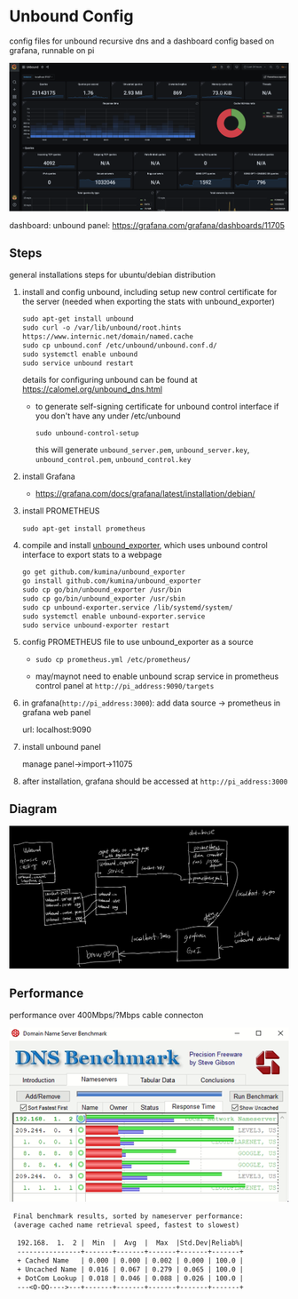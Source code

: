 # Unbound Config

config files for unbound recursive dns and a dashboard config based on grafana, runnable on pi

![screenshot](screenshot.png)

dashboard: unbound panel: https://grafana.com/grafana/dashboards/11705

## Steps

general installations steps for ubuntu/debian distribution

1. install and config unbound, including setup new control certificate for the server (needed when exporting the stats with unbound_exporter)

   ```
   sudo apt-get install unbound
   sudo curl -o /var/lib/unbound/root.hints https://www.internic.net/domain/named.cache
   sudo cp unbound.conf /etc/unbound/unbound.conf.d/
   sudo systemctl enable unbound
   sudo service unbound restart
   ```

   details for configuring unbound can be found at https://calomel.org/unbound_dns.html

   * to generate self-signing certificate for unbound control interface if you don't have any under /etc/unbound

     ````
     sudo unbound-control-setup
     ````
     
     this will generate `unbound_server.pem`, `unbound_server.key`, `unbound_control.pem`, `unbound_control.key`
   
2. install Grafana

   * https://grafana.com/docs/grafana/latest/installation/debian/

3. install PROMETHEUS

   `sudo apt-get install prometheus`

4. compile and install [unbound_exporter](https://github.com/kumina/unbound_exporter), which uses unbound control interface to export stats to a webpage

   ```
   go get github.com/kumina/unbound_exporter
   go install github.com/kumina/unbound_exporter
   sudo cp go/bin/unbound_exporter /usr/bin
   sudo cp go/bin/unbound_exporter /usr/sbin
   sudo cp unbound-exporter.service /lib/systemd/system/
   sudo systemctl enable unbound-exporter.service
   sudo service unbound-exporter restart
   ```

5. config PROMETHEUS file to use unbound_exporter as a source

   * `sudo cp prometheus.yml /etc/prometheus/`

   * may/maynot need to enable unbound scrap service in prometheus control panel at `http://pi_address:9090/targets`

6. in grafana(`http://pi_address:3000`): add data source -> prometheus in grafana web panel

   url: localhost:9090

7. install unbound panel

   manage panel->import->11075

8. after installation, grafana should be accessed at `http://pi_address:3000`

## Diagram

![diagram](diagram.png)

## Performance

performance over 400Mbps/?Mbps cable connecton

![performance](performance.png)

```
 Final benchmark results, sorted by nameserver performance:
 (average cached name retrieval speed, fastest to slowest)

  192.168.  1.  2 |  Min  |  Avg  |  Max  |Std.Dev|Reliab%|
  ----------------+-------+-------+-------+-------+-------+
  + Cached Name   | 0.000 | 0.000 | 0.002 | 0.000 | 100.0 |
  + Uncached Name | 0.016 | 0.067 | 0.279 | 0.065 | 100.0 |
  + DotCom Lookup | 0.018 | 0.046 | 0.088 | 0.026 | 100.0 |
  ---<O-OO---->---+-------+-------+-------+-------+-------+
```